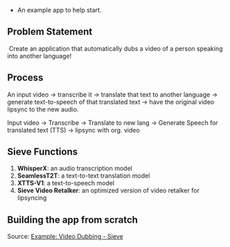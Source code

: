 - An example app to help start.

## Problem Statement
 Create an application that automatically dubs a video of a person speaking into another language!

## Process
An input video → transcribe it → translate that text to another language → generate text-to-speech of that translated text →  have the original video lipsync to the new audio.

Input video → Transcribe → Translate to new lang → Generate Speech for translated text (TTS) → lipsync with org. video

## Sieve Functions
1. **WhisperX**: an audio transcription model
2. **SeamlessT2T**: a text-to-text translation model
3. **XTTS-V1**: a text-to-speech model
4. **Sieve Video Retalker**: an optimized version of video retalker for lipsyncing

## Building the app from scratch
Source: [Example: Video Dubbing - Sieve](https://docs.sievedata.com/guide/examples/video-dubbing#building-the-app-from-scratch)

